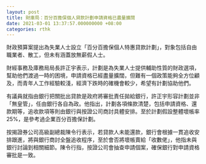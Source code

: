 ```yaml
---
layout: post
title: 財庫局：百分百擔保個人貸款計劃申請資格已盡量擴闊
date: 2021-03-01 13:37:57.000000000 +08:00
categories: rthk
---
```


財政預算案提出為失業人士設立「百分百擔保個人特惠貸款計劃」，對象包括自由職業者、散工，但未有涵蓋放無薪假人士。

財經事務及庫務局局長許正宇表示，計劃是為失業人士提供輔助性質的財政選項，幫助他們渡過一時的困境，申請資格已經盡量擴闊，但難有一個政策能夠全方位顧及，而青年人工作經驗較淺，經濟下跌時的確機會較少，希望有計劃協助他們。

有議員就指由銀行把關批出貸款是政府將審批責任拋給銀行，許正宇形容計劃並非「無皇管」，任由銀行各自為政。他指出，計劃各項條款清楚，包括申請資格、還款期等，追收款項等則由銀行與按證公司商討具體安排。至於計劃假設整體壞帳率25%，是參考過企業百分百擔保計劃。

按揭證券公司高級副總裁陳令行表示，若貸款人未能還款，銀行會根據一貫追收安排跟進，將與銀行商討全盤追收程序，至於會否將壞帳賣給「收數佬」，他指未與銀行討論到相關細節。陳令行指，按證公司會抽查申請個案，確保銀行對申請資格審批是一致。
